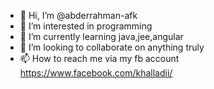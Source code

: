- 👋 Hi, I’m @abderrahman-afk
- 👀 I’m interested in programming 
- 🌱 I’m currently learning java,jee,angular
- 💞️ I’m looking to collaborate on anything truly
- 📫 How to reach me via my fb account https://www.facebook.com/khalladii/

